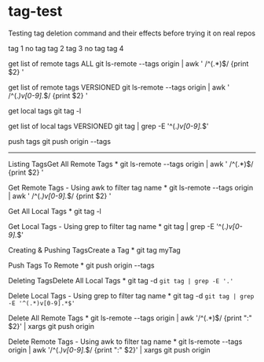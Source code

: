 # tag-test
Testing tag deletion command and their effects before trying it on real repos

tag 1
no tag
tag 2 
tag 3
no tag
tag 4


get list of remote tags ALL
	git ls-remote --tags origin | awk ' /^(.*)$/ {print $2} '
	
get list of remote tags VERSIONED
	git ls-remote --tags origin | awk ' /^(.*)v[0-9].*$/ {print $2} '
	
get local tags
	git tag -l
	
get list of local tags VERSIONED
	git tag | grep -E '^(.*)v[0-9].*$'

push tags
	git push origin --tags
	
-----------------------------------------------


Listing TagsGet All Remote Tags
	* git ls-remote --tags origin | awk ' /^(.*)$/ {print $2} '

Get Remote Tags - Using awk to filter tag name
	* git ls-remote --tags origin | awk ' /^(.*)v[0-9].*$/ {print $2} '

Get All Local Tags
	* git tag -l

Get Local Tags - Using grep to filter tag name
	* git tag | grep -E '^(.*)v[0-9].*$'

Creating & Pushing TagsCreate a Tag
	* git tag myTag

Push Tags To Remote
	* git push origin --tags

Deleting TagsDelete All Local Tags
	* git tag -d `git tag | grep -E '.'`

Delete Local Tags - Using grep to filter tag name
	* git tag -d `git tag | grep -E '^(.*)v[0-9].*$'`

Delete All Remote Tags
	* git ls-remote --tags origin | awk '/^(.*)$/ {print ":" $2}' | xargs git push origin



Delete Remote Tags - Using awk to filter tag name
	* 
git ls-remote --tags origin | awk '/^(.*)v[0-9].*$/ {print ":" $2}' | xargs git push origin













